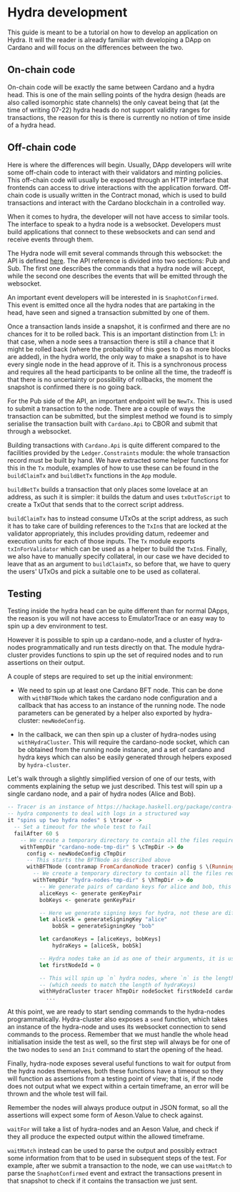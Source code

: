 # Hydra development

This guide is meant to be a tutorial on how to develop an application on Hydra. It will the reader is already familiar with developing a DApp on Cardano and will focus on the differences between the two.

## On-chain code

On-chain code will be exactly the same between Cardano and a hydra head. This is one of the main selling points of the hydra design (heads are also called isomorphic state channels) the only caveat being that (at the time of writing 07-22) hydra heads do not support validity ranges for transactions, the reason for this is there is currently no notion of time inside of a hydra head.

## Off-chain code

Here is where the differences will begin. Usually, DApp developers will write some off-chain code to interact with their validators and minting policies.
This off-chain code will usually be exposed through an HTTP interface that frontends can access to drive interactions with the application forward.
Off-chain code is usually written in the Contract monad, which is used to build transactions and interact with the Cardano blockchain in a controlled way.

When it comes to hydra, the developer will not have access to similar tools. The interface to speak to a hydra node is a websocket. Developers must build applications that connect to these websockets and can send and receive events through them.

The Hydra node will emit several commands through this websocket: the API is defined [here](https://hydra.family/head-protocol/api-reference).
The API reference is divided into two sections: Pub and Sub.
The first one describes the commands that a hydra node will accept, while the second one describes the events that will be emitted through the websocket.

An important event developers will be interested in is `SnaphotConfirmed`. This event is emitted once all the hydra nodes that are partaking in the head, have seen and signed a transaction submitted by one of them.

Once a transaction lands inside a snapshot, it is confirmed and there are no chances for it to be rolled back. This is an important distinction from L1: in that case, when a node sees a transaction there is still a chance that it might be rolled back (where the probability of this goes to 0 as more blocks are added), in the hydra world, the only way to make a snapshot is to have every single node in the head approve of it.
This is a synchronous process and requires all the head participants to be online all the time, the tradeoff is that there is no uncertainty or possibility of rollbacks, the moment the snapshot is confirmed there is no going back.

For the Pub side of the API, an important endpoint will be `NewTx`. This is used to submit a transaction to the node. There are a couple of ways the transaction can be submitted, but the simplest method we found is to simply serialise the transaction built with `Cardano.Api` to CBOR and submit that through a websocket.

Building transactions with `Cardano.Api` is quite different compared to the facilities provided by the `Ledger.Constraints` module: the whole transaction record must be built by hand.
We have extracted some helper functions for this in the `Tx` module, examples of how to use these can be found in the `buildClaimTx` and `buildBetTx` functions in the `App` module.

`buildBetTx` builds a transaction that only places some lovelace at an address, as such it is simpler: it builds the datum and uses `txOutToScript` to create a TxOut that sends that to the correct script address.

`buildClaimTx` has to instead consume UTxOs at the script address, as such it has to take care of building references to the `TxIn`s that are locked at the validator appropriately, this includes providing datum, redeemer and execution units for each of those inputs. The `Tx` module exports `txInForValidator` which can be used as a helper to build the `TxIn`s. Finally, we also have to manually specify collateral, in our case we have decided to leave that as an argument to `buildClaimTx`, so before that, we have to query the users' UTxOs and pick a suitable one to be used as collateral.

## Testing

Testing inside the hydra head can be quite different than for normal DApps, the reason is you will not have access to EmulatorTrace or an easy way to spin up a dev environment to test.

However it is possible to spin up a cardano-node, and a cluster of hydra-nodes programmatically and run tests directly on that.
The module hydra-cluster provides functions to spin up the set of required nodes and to run assertions on their output.

A couple of steps are required to set up the initial environment:

- We need to spin up at least one Cardano BFT node. This can be done with `withBFTNode` which takes the cardano node configuration and a callback that has access to an instance of the running node. The node parameters can be generated by a helper also exported by hydra-cluster: `newNodeConfig`.

- In the callback, we can then spin up a cluster of hydra-nodes using `withHydraCluster`. This will require the cardano-node socket, which can be obtained from the running node instance, and a set of cardano and hydra keys which can also be easily generated through helpers exposed by `hydra-cluster`.

Let's walk through a slightly simplified version of one of our tests, with comments explaining the setup we just described.
This test will spin up a single cardano node, and a pair of hydra nodes (Alice and Bob).

```haskell
-- Tracer is an instance of https://hackage.haskell.org/package/contra-tracer and is used by several
-- hydra components to deal with logs in a structured way
it "spins up two hydra nodes" $ \tracer ->
  -- Set a timeout for the whole test to fail
  failAfter 60 $
    -- We create a temporary directory to contain all the files required to spin up a node
    withTempDir "cardano-node-tmp-dir" $ \cTmpDir -> do
      config <- newNodeConfig cTmpDir
      -- This starts the BFTNode as described above
      withBFTNode (contramap FromCardanoNode tracer) config $ \(RunningNode _ nodeSocket) -> do
        -- We create a temporary directory to contain all the files required to spin up the hydra nodes
        withTempDir "hydra-nodes-tmp-dir" $ \hTmpDir -> do
          -- We generate pairs of cardano keys for alice and bob, this pair is a tuple of verification and signing key
          aliceKeys <- generate genKeyPair
          bobKeys <- generate genKeyPair

          -- Here we generate signing keys for hydra, not these are different from the cardano skeys generated above
          let aliceSk = generateSigningKey "alice"
              bobSk = generateSigningKey "bob"

          let cardanoKeys = [aliceKeys, bobKeys]
              hydraKeys = [aliceSk, bobSk]

          -- Hydra nodes take an id as one of their arguments, it is used to identify them with the head protocol
          let firstNodeId = 0

          -- This will spin up `n` hydra nodes, where `n` is the length of the cardanoKeys list
          -- (which needs to match the length of hydraKeys)
          withHydraCluster tracer hTmpDir nodeSocket firstNodeId cardanoKeys hydraKeys $ \nodes -> do
            ...
```

At this point, we are ready to start sending commands to the hydra-nodes programmatically.
Hydra-cluster also exposes a `send` function, which takes an instance of the hydra-node and uses its websocket connection to send commands to the process.
Remember that we must handle the whole head initialisation inside the test as well, so the first step will always be for one of the two nodes to `send` an `Init` command
to start the opening of the head.

Finally, hydra-node exposes several useful functions to wait for output from the hydra nodes themselves, both these functions have a timeout so they will function as assertions from a testing point of view; that is, if the node does not output what we expect within a certain timeframe, an error will be thrown and the whole test will fail.

Remember the nodes will always produce output in JSON format, so all the assertions will expect some form of Aeson.Value to check against.

`waitFor` will take a list of hydra-nodes and an Aeson Value, and check if they all produce the expected output within the allowed timeframe.

`waitMatch` instead can be used to parse the output and possibly extract some information from that to be used in subsequent steps of the test.
For example, after we submit a transaction to the node, we can use `waitMatch` to parse the `SnaphotConfirmed` event and extract the transactions present in that snapshot to check if it contains the transaction we just sent.